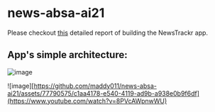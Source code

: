 # news-absa-ai21

Please checkout [this](https://wandb.ai/madhana/Named_Entity_Recognition/reports/A-Beginner-s-Guide-to-Named-Entity-Recognition-NER---VmlldzozNjE2MzI1#example-app:-newstrackr-)  detailed report of building the NewsTrackr app.

## App's simple architecture:
![image](https://github.com/maddy011/news-absa-ai21/assets/77790575/09645246-4134-4b4f-8ccf-4e6697d8df75)

![image][https://github.com/maddy011/news-absa-ai21/assets/77790575/c1aa4178-e540-4119-ad9b-a938e0b9f6df](https://www.youtube.com/watch?v=8PVcAWpnwWU)
